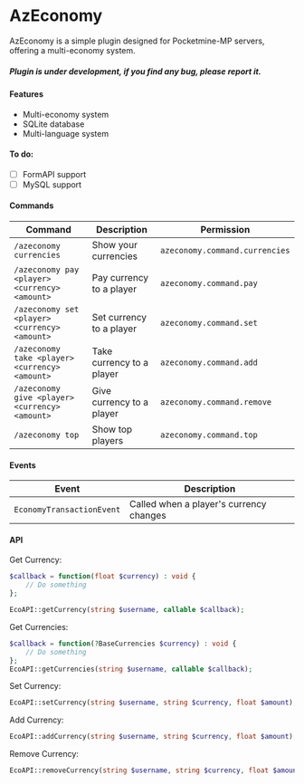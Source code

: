 # AzEconomy

AzEconomy is a simple plugin designed for Pocketmine-MP servers, offering a multi-economy system.
##### Plugin is under development, if you find any bug, please report it.
#### Features

- Multi-economy system
- SQLite database
- Multi-language system
#### To do:

- [ ] FormAPI support
- [ ] MySQL support

#### Commands

| Command                                        | Description               | Permission |
|------------------------------------------------|---------------------------| --- |
| `/azeconomy currencies`                        | Show your currencies      | `azeconomy.command.currencies` |
| `/azeconomy pay <player> <currency> <amount>`  | Pay currency to a player  | `azeconomy.command.pay` |
| `/azeconomy set <player> <currency> <amount>`  | Set currency to a player  | `azeconomy.command.set` |
| `/azeconomy take <player> <currency> <amount>` | Take currency to a player | `azeconomy.command.add` |
| `/azeconomy give <player> <currency> <amount>` | Give currency to a player | `azeconomy.command.remove` |
| `/azeconomy top`                               | Show top players          | `azeconomy.command.top` |


#### Events

| Event                                     | Description |
|-------------------------------------------| --- |
| `EconomyTransactionEvent` | Called when a player's currency changes |

#### API

Get Currency:
```php
$callback = function(float $currency) : void {
    // Do something
};

EcoAPI::getCurrency(string $username, callable $callback);
```
Get Currencies:
```php
$callback = function(?BaseCurrencies $currency) : void {
    // Do something
};
EcoAPI::getCurrencies(string $username, callable $callback);
```

Set Currency:
```php
EcoAPI::setCurrency(string $username, string $currency, float $amount);
```
Add Currency:
```php
EcoAPI::addCurrency(string $username, string $currency, float $amount);
```
Remove Currency:
```php
EcoAPI::removeCurrency(string $username, string $currency, float $amount);
```